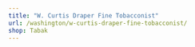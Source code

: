 ```yaml
---
title: "W. Curtis Draper Fine Tobacconist"
url: /washington/w-curtis-draper-fine-tobacconist/
shop: Tabak
---
```

